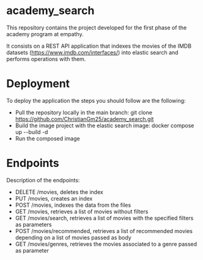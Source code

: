 # academy_search

This repository contains the project developed for the first phase of the academy program at empathy.

It consists on a REST API application that indexes the movies of the IMDB datasets (https://www.imdb.com/interfaces/)
into elastic search and performs operations with them.

# Deployment

To deploy the application the steps you should follow are the following:

- Pull the repository locally in the main branch: git clone https://github.com/ChristianGm25/academy_search.git
- Build the image project with the elastic search image: docker compose up --build -d
- Run the composed image

# Endpoints

Description of the endpoints:

- DELETE /movies, deletes the index
- PUT /movies, creates an index
- POST /movies, indexes the data from the files
- GET /movies, retrieves a list of movies without filters
- GET /movies/search, retrieves a list of movies with the specified filters as parameters
- POST /movies/recommended, retrieves a list of recommended movies depending on a list of movies passed as body
- GET /movies/genres, retrieves the movies associated to a genre passed as parameter